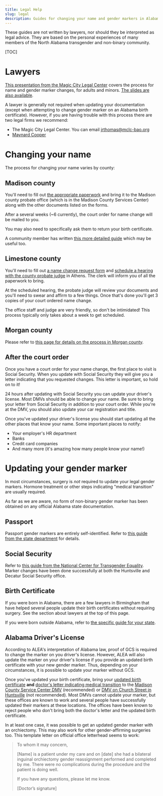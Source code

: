 ```yaml
---
title: Legal Help
slug: legal
description: Guides for changing your name and gender markers in Alabama
---
```


These guides are not written by lawyers, nor should they be interpreted as
legal advice. They are based on the personal experiences of many members of
the North Alabama transgender and non-binary community.

[TOC]

# Lawyers

[This presentation from the Magic City Legal Center][webinar] covers the
process for name and gender marker changes, for adults and minors. [The slides
are also available][slides].

A lawyer is generally not required when updating your documentation (except
when attempting to change gender marker on an Alabama birth certificate).
However, if you are having trouble with this process there are two legal firms
we recommend:

 - The Magic City Legal Center. You can email
   [jrthomas@mclc-bao.org](mailto:jrthomas@mclc-bao.org)
 - [Maynard Cooper][5]

# Changing your name

The process for changing your name varies by county:

## Madison county

You'll need to fill out [the appropriate paperwork][madison] and bring it to
the Madison county probate office (which is in the Madison County Services
Center) along with the other documents listed on the forms.

After a several weeks (~6 currently), the court order for name change will be mailed to you.

You may also need to specifically ask them to return your birth certificate.

A community member has written [this more detailed
guide](https://wiki.tris.fyi/FieldNotes/LegalName) which may be useful too.

## Limestone county

You'll need to fill out [a name change request form][limestone] and [schedule a
hearing with the county probate judge](tel:256-233-6427) in Athens. The clerk
will inform you of all the paperwork to bring.

At the scheduled hearing, the probate judge will review your documents and
you'll need to swear and affirm to a few things. Once that's done you'll get 3
copies of your court ordered name change.

The office staff and judge are very friendly, so don't be intimidated! This
process typically only takes about a week to get scheduled.

## Morgan county

Please refer to [this page for details on the process in Morgan county][morgan].

## After the court order

Once you have a court order for your name change, the first place to visit is
Social Security. When you update with Social Security they will give you a
letter indicating that you requested changes. This letter is important, so hold
on to it!

24 hours after updating with Social Security you can update your driver's
license. Most DMVs should be able to change your name. Be sure to bring your
letter from Social Security in addition to your court order. While you're at
the DMV, you should also update your car registration and title.

Once you've updated your driver's license you should start updating all the
other places that know your name. Some important places to notify:

 - Your employer's HR department
 - Banks
 - Credit card companies
 - And many more (it's amazing how many people know your name!)

# Updating your gender marker

In most circumstances, surgery is *not* required to update your legal gender
markers. Hormone treatment or other steps indicating "medical transition" are
usually required.

As far as we are aware, no form of non-binary gender marker has been obtained
on any official Alabama state documentation.

## Passport

Passport gender markers are entirely self-identified. Refer to [this guide from
the state department][passport] for details.

## Social Security

Refer to [this guide from the National Center for Transgender Equality][1].
Marker changes have been done successfully at both the Huntsville and Decatur
Social Security office.

## Birth Certificate

If you were born in Alabama, there are a few lawyers in Birmingham that have
helped several people update their birth certificates without requiring
surgery. See the section about lawyers at the top of this page.

If you were born outside Alabama, refer to [the specific guide for your
state][3].

## Alabama Driver's License

According to ALEA's interpretation of Alabama law, proof of GCS is required to
change the marker on you driver's license. However, ALEA will also update the
marker on your driver's license if you provide an updated birth certificate
with your new gender marker. Thus, depending on your circumstances, it is
possible to update your marker without GCS.

Once you've updated your birth certificate, bring your <u>updated birth
certificate</u> **and** <u>doctor's letter indicating medical transition</u> to
the [Madison County Service Center DMV][6] (recommended) or
[DMV on Church Street in Huntsville][4] (not recommended). Most DMVs cannot update your
marker, but these offices are known to work and several people have successfully
updated their markers at these locations. The offices have been known to reject
people who don't bring both the doctor's letter and the updated birth
certificate.

In at least one case, it was possible to get an updated gender marker with an
orchiectomy. This may also work for other gender-affirming surgeries too. This
template letter on official office letterhead seems to work:

> To whom it may concern, 
>
> [Name] is a patient under my care and on [date] she had a bilateral inguinal
> orchiectomy gender reassignment performed and completed by me. There were no
> complications during the procedure and the patient is doing well. 
>
> If you have any questions, please let me know. 
>
>[Doctor’s signature]

[1]: https://transequality.org/know-your-rights/social-security
[3]: https://transequality.org/documents
[4]: https://goo.gl/maps/iBaCjcz4RJnewRVL7
[5]: https://www.maynardcooper.com/professionals/cynthia-g-lamar-hart/
[6]: https://goo.gl/maps/nAhMgHMpu9gN6zsk8
[limestone]: https://eforms.com/images/2017/09/Alabama-Name-Change-Petition-Form-PS-12.pdf
[madison]: https://www.madisoncountyal.gov/departments/probate-judge/areas-of-service/name-changes
[morgan]: /pages/morgan-county.html
[magic-city]: mailto:sydney@birminghamaidsoutreach.org
[webinar]: https://www.youtube.com/watch?v=AUUpITEDx-o&t=301s
[slides]: /extra_static/mclc-slides-2021.pdf
[passport]: https://travel.state.gov/content/travel/en/passports/need-passport/selecting-your-gender-marker.html
